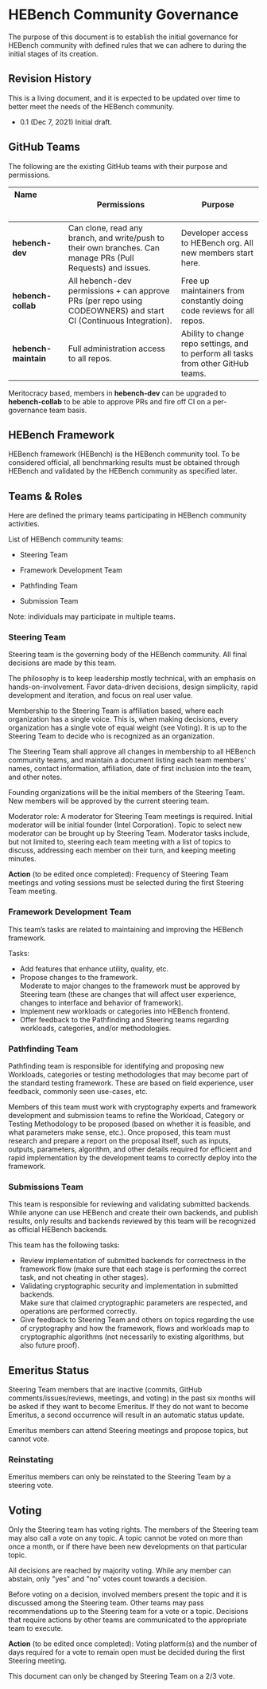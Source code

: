# HEBench Community Governance

The purpose of this document is to establish the initial governance for HEBench community with defined rules that we can adhere to during the initial stages of its creation.

## Revision History

This is a living document, and it is expected to be updated over time to better meet the needs of the HEBench community.

* 0.1 (Dec 7, 2021) Initial draft.

## GitHub Teams

The following are the existing GitHub teams with their purpose and permissions.

Name &nbsp; &nbsp; &nbsp; &nbsp; &nbsp; &nbsp; &nbsp; &nbsp; &nbsp; &nbsp; &nbsp; &nbsp; &nbsp; &nbsp; &nbsp; &nbsp; &nbsp; &nbsp; &nbsp; &nbsp; &nbsp; &nbsp; | Permissions | Purpose
-|-|-
**hebench-dev** | Can clone, read any branch, and write/push to their own branches. Can manage PRs (Pull Requests) and issues. | Developer access to HEBench org. All new members start here.
**hebench-collab** | All hebench-dev permissions + can approve PRs (per repo using CODEOWNERS) and start CI (Continuous Integration). | Free up maintainers from constantly doing code reviews for all repos.
**hebench-maintain** | Full administration access to all repos. | Ability to change repo settings, and to perform all tasks from other GitHub teams.

Meritocracy based, members in **hebench-dev** can be upgraded to **hebench-collab** to be able to approve PRs and fire off CI on a per-governance team basis.

## HEBench Framework

HEBench framework (HEBench) is the HEBench community tool. To be considered official, all benchmarking results must be obtained through HEBench and validated by the HEBench community as specified later.

## Teams & Roles

Here are defined the primary teams participating in HEBench community activities.

List of HEBench community teams:

* Steering Team

* Framework Development Team

* Pathfinding Team

* Submission Team

Note: individuals may participate in multiple teams.

### Steering Team

Steering team is the governing body of the HEBench community. All final decisions are made by this team.

The philosophy is to keep leadership mostly technical, with an emphasis on hands-on-involvement. Favor data-driven decisions, design simplicity, rapid development and iteration, and focus on real user value.

Membership to the Steering Team is affiliation based, where each organization has a single voice. This is, when making decisions, every organization has a single vote of equal weight (see Voting). It is up to the Steering Team to decide who is recognized as an organization.

The Steering Team shall approve all changes in membership to all HEBench community teams, and maintain a document listing each team members' names, contact information, affiliation, date of first inclusion into the team, and other notes.

Founding organizations will be the initial members of the Steering Team. New members will be approved by the current steering team.

Moderator role: A moderator for Steering Team meetings is required. Initial moderator will be initial founder (Intel Corporation). Topic to select new moderator can be brought up by Steering Team. Moderator tasks include, but not limited to, steering each team meeting with a list of topics to discuss, addressing each member on their turn, and keeping meeting minutes.

**Action** (to be edited once completed): Frequency of Steering Team meetings and voting sessions must be selected during the first Steering Team meeting.

### Framework Development Team

This team’s tasks are related to maintaining and improving the HEBench framework.

Tasks:

* Add features that enhance utility, quality, etc.
* Propose changes to the framework.  
    Moderate to major changes to the framework must be approved by Steering team (these are changes that will affect user experience, changes to interface and behavior of framework).
* Implement new workloads or categories into HEBench frontend.
* Offer feedback to the Pathfinding and Steering teams regarding workloads, categories, and/or methodologies.

### Pathfinding Team

Pathfinding team is responsible for identifying and proposing new Workloads, categories or testing methodologies that may become part of the standard testing framework. These are based on field experience, user feedback, commonly seen use-cases, etc.

Members of this team must work with cryptography experts and framework development and submission teams to refine the Workload, Category or Testing Methodology to be proposed (based on whether it is feasible, and what parameters make sense, etc.). Once proposed, this team must research and prepare a report on the proposal itself, such as inputs, outputs, parameters, algorithm, and other details required for efficient and rapid implementation by the development teams to correctly deploy into the framework.

### Submissions Team

This team is responsible for reviewing and validating submitted backends. While anyone can use HEBench and create their own backends, and publish results, only results and backends reviewed by this team will be recognized as official HEBench backends.

This team has the following tasks:

* Review implementation of submitted backends for correctness in the framework flow (make sure that each stage is performing the correct task, and not cheating in other stages).
* Validating cryptographic security and implementation in submitted backends.  
    Make sure that claimed cryptographic parameters are respected, and operations are performed correctly.
* Give feedback to Steering Team and others on topics regarding the use of cryptography and how the framework, flows and workloads map to cryptographic algorithms (not necessarily to existing algorithms, but also future proof).

## Emeritus Status

Steering Team members that are inactive (commits, GitHub comments/issues/reviews, meetings, and voting) in the past six months will be asked if they want to become Emeritus. If they do not want to become Emeritus, a second occurrence will result in an automatic status update.

Emeritus members can attend Steering meetings and propose topics, but cannot vote.

### Reinstating

Emeritus members can only be reinstated to the Steering Team by a steering vote.

## Voting

Only the Steering team has voting rights. The members of the Steering team may also call a vote on any topic. A topic cannot be voted on more than once a month, or if there have been new developments on that particular topic.

All decisions are reached by majority voting. While any member can abstain, only "yes" and "no" votes count towards a decision.

Before voting on a decision, involved members present the topic and it is discussed among the Steering team. Other teams may pass recommendations up to the Steering team for a vote or a topic. Decisions that require actions by other teams are communicated to the appropriate team to execute.

**Action** (to be edited once completed): Voting platform(s) and the number of days required for a vote to remain open must be decided during the first Steering meeting.

This document can only be changed by Steering Team on a 2/3 vote.
